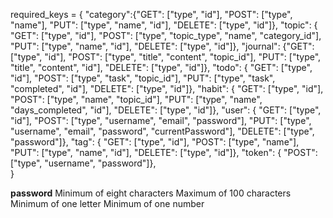 required_keys = {
        "category":{"GET": ["type", "id"],
                    "POST": ["type", "name"], 
                    "PUT": ["type", "name", "id"], 
                    "DELETE": ["type", "id"]},
        "topic": {  "GET": ["type", "id"],
                    "POST": ["type", "topic_type", "name", "category_id"], 
                    "PUT": ["type", "name", "id"], 
                    "DELETE": ["type", "id"]},
        "journal": {"GET": ["type", "id"],
                    "POST": ["type", "title", "content", "topic_id"], 
                    "PUT": ["type", "title", "content", "id"],
                    "DELETE": ["type", "id"]},
        "todo": {   "GET": ["type", "id"],
                    "POST": ["type", "task", "topic_id"], 
                    "PUT": ["type", "task", "completed", "id"], 
                    "DELETE": ["type", "id"]},
        "habit": {  "GET": ["type", "id"],
                    "POST": ["type", "name", "topic_id"],
                    "PUT": ["type", "name", "days_completed", "id"],
                    "DELETE": ["type", "id"]},
        "user": {   "GET": ["type", "id"],
                    "POST": ["type", "username", "email", "password"], 
                    "PUT": ["type", "username", "email", "password", "currentPassword"], 
                    "DELETE": ["type", "password"]},
        "tag": {    "GET": ["type", "id"],
                    "POST": ["type", "name"], 
                    "PUT": ["type", "name", "id"], 
                    "DELETE": ["type", "id"]},
        "token": {  "POST": ["type", "username", "password"]},       
        }

**password** 
Minimum of eight characters
Maximum of 100 characters
Minimum of one letter 
Minimum of one number